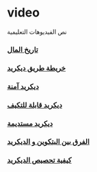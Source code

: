 # video
نص الفيديوهات التعليمية
### [تاريخ المال](history-of-money-ar.md)
### [خريطة طريق ديكريد](scripts/decred-roadmap-ar.md)
### [ديكريد آمنة](scripts/decred-secure.md)
### [ديكريد قابلة للتكيف](scripts/decred-adaptable.md)
### [ديكريد مستديمة](scripts/decred-sustainable.md)
### [الفرق بين البتكوين و الديكريد](sscripts/how-decred-is-unique.md)
### [كيفية تحصيص الديكريد](scripts/how-to-stake-DCR.md)
